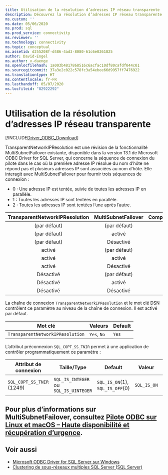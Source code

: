 ```yaml
---
title: Utilisation de la résolution d’adresses IP réseau transparente
description: Découvrez la résolution d’adresses IP réseau transparente du pilote ODBC Driver for SQL Server et la façon dont elle affecte la fonctionnalité MultiSubnetFailover.
ms.custom: ''
ms.date: 05/06/2020
ms.prod: sql
ms.prod_service: connectivity
ms.reviewer: ''
ms.technology: connectivity
ms.topic: conceptual
ms.assetid: d255208f-d486-4ad3-8080-61c6e0261825
author: David-Engel
ms.author: v-daenge
ms.openlocfilehash: 1a003b4817868516c6acfac10df80cafdf044c01
ms.sourcegitcommit: 37a3e2c022c578fc3a54ebee66d9957ff7476922
ms.translationtype: HT
ms.contentlocale: fr-FR
ms.lasthandoff: 05/07/2020
ms.locfileid: "82922292"
---
```

# <a name="using-transparent-network-ip-resolution"></a>Utilisation de la résolution d’adresses IP réseau transparente
[!INCLUDE[Driver_ODBC_Download](../../includes/driver_odbc_download.md)]

TransparentNetworkIPResolution est une révision de la fonctionnalité MultiSubnetFailover existante, disponible dans la version 13.1 de Microsoft ODBC Driver for SQL Server, qui concerne la séquence de connexion du pilote dans le cas où la première adresse IP résolue du nom d’hôte ne répond pas et plusieurs adresses IP sont associées au nom d’hôte. Elle interagit avec MultiSubnetFailover pour fournir trois séquences de connexion :

* 0 : Une adresse IP est tentée, suivie de toutes les adresses IP en parallèle.
* 1 : Toutes les adresses IP sont tentées en parallèle.
* 2 : Toutes les adresses IP sont tentées l’une après l’autre.

|TransparentNetworkIPResolution|MultiSubnetFailover|Comportement|
|:-:|:-:|:-:|
|(par défaut)|(par défaut)|0|
|(par défaut)|activé|1|
|(par défaut)|Désactivé|0|
|activé|(par défaut)|0|
|activé|activé|1|
|activé|Désactivé|0|
|Désactivé|(par défaut)|2|
|Désactivé|activé|1|
|Désactivé|Désactivé|2|

La chaîne de connexion `TransparentNetworkIPResolution` et le mot clé DSN contrôlent ce paramètre au niveau de la chaîne de connexion. Il est activé par défaut.

Mot clé|Valeurs|Default
-|-|-
`TransparentNetworkIPResolution`|`Yes`, `No`|`Yes`

L’attribut préconnexion `SQL_COPT_SS_TNIR` permet à une application de contrôler programmatiquement ce paramètre :

Attribut de connexion|   Taille/Type|  Default| Valeur| Description
-|-|-|-|-
`SQL_COPT_SS_TNIR` (1249)| `SQL_IS_INTEGER` ou `SQL_IS_UINTEGER`| `SQL_IS_ON`(1), `SQL_IS_OFF`(0)|`SQL_IS_ON`|Active ou désactive TNIR.

<a name="for-more-information-about-multisubnetfailover-see-odbc-driver-on-linux-and-macos---high-availability-and-disaster-recovery"></a>Pour plus d’informations sur MultiSubnetFailover, consultez [Pilote ODBC sur Linux et macOS – Haute disponibilité et récupération d’urgence](linux-mac/odbc-driver-on-linux-support-for-high-availability-disaster-recovery.md).
--------------------------------------------------
## <a name="see-also"></a>Voir aussi  
* [Microsoft ODBC Driver for SQL Server sur Windows](windows/microsoft-odbc-driver-for-sql-server-on-windows.md)
* [Clustering de sous-réseaux multiples SQL Server (SQL Server)](../../sql-server/failover-clusters/windows/sql-server-multi-subnet-clustering-sql-server.md)
